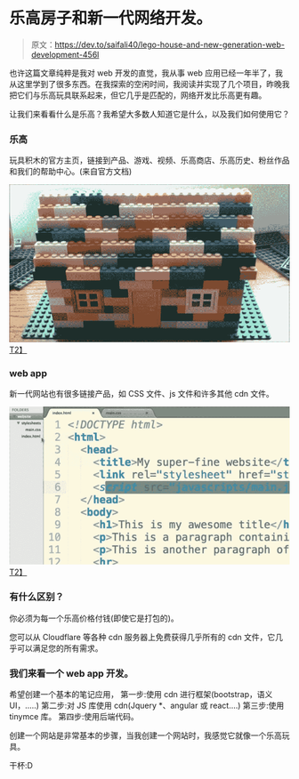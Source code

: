 # 乐高房子和新一代网络开发。

> 原文：<https://dev.to/saifali40/lego-house-and-new-generation-web-development-456l>

也许这篇文章纯粹是我对 web 开发的直觉，我从事 web 应用已经一年半了，我从这里学到了很多东西。在我探索的空闲时间，我阅读并实现了几个项目，昨晚我把它们与乐高玩具联系起来，但它几乎是匹配的，网络开发比乐高更有趣。

让我们来看看什么是乐高？我希望大多数人知道它是什么，以及我们如何使用它？

### 乐高

玩具积木的官方主页，链接到产品、游戏、视频、乐高商店、乐高历史、粉丝作品和我们的帮助中心。(来自官方文档)

[![Example of Lego house](img/0023a20eb7dce9b4346e743fed48a19c.png)T2】](https://res.cloudinary.com/practicaldev/image/fetch/s--KtGWlEpf--/c_limit%2Cf_auto%2Cfl_progressive%2Cq_auto%2Cw_880/https://i.ytimg.com/vi/5EHf4oV-XuY/maxresdefault.jpg)

### web app

新一代网站也有很多链接产品，如 CSS 文件、js 文件和许多其他 cdn 文件。

[![Example of Lego house](img/3acbc48932f864fa12b1bdad92bb766b.png)T2】](https://res.cloudinary.com/practicaldev/image/fetch/s--S9O_dfM4--/c_limit%2Cf_auto%2Cfl_progressive%2Cq_auto%2Cw_880/https://i.ytimg.com/vi/wrdR5Su_Stg/maxresdefault.jpg)

### 有什么区别？

你必须为每一个乐高价格付钱(即使它是打包的)。

您可以从 Cloudflare 等各种 cdn 服务器上免费获得几乎所有的 cdn 文件，它几乎可以满足您的所有需求。

### 我们来看一个 web app 开发。

希望创建一个基本的笔记应用，
第一步:使用 cdn 进行框架(bootstrap，语义 UI，.....)
第二步:对 JS 库使用 cdn(Jquery *、angular 或 react....)
第三步:使用 tinymce 库。
第四步:使用后端代码。

创建一个网站是非常基本的步骤，当我创建一个网站时，我感觉它就像一个乐高玩具。

干杯:D